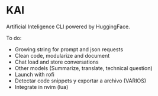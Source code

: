 # KAI
Artificial Inteligence CLI powered by HuggingFace.

To do: 
- Growing string for prompt and json requests
- Clean code, modularize and document
- Chat load and store conversations
- Other models (Summarize, translate, technical question)
- Launch with rofi
- Detectar code snippets y exportar a archivo (VARIOS)
- Integrate in nvim (lua)
